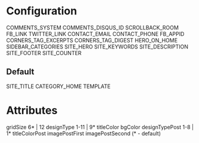 Configuration 
=============
COMMENTS_SYSTEM
COMMENTS_DISQUS_ID
SCROLLBACK_ROOM
FB_LINK
TWITTER_LINK
CONTACT_EMAIL
CONTACT_PHONE
FB_APPID
CORNERS_TAG_EXCERPTS 
CORNERS_TAG_DIGEST
HERO_ON_HOME
SIDEBAR_CATEGORIES
SITE_HERO
SITE_KEYWORDS
SITE_DESCRIPTION
SITE_FOOTER
SITE_COUNTER

Default
-------
SITE_TITLE
CATEGORY_HOME
TEMPLATE

Attributes
==========
gridSize 6* | 12
designType 1-11 | 9*
titleColor
bgColor
designTypePost 1-8 | 1*
titleColorPost
imagePostFirst
imagePostSecond
(* - default)
